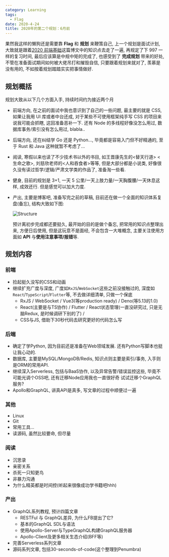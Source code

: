 ```yaml
---
category: Learning
tags:
  - Flag
date: 2020-4-24
title: 2020年的第二个规划：6月前
---
```


果然我这样的懒狗还是需要靠 **Flag** 和 **规划** 来鞭策自己, 上一个规划是面试计划, 大致就是跟着[2020 前端基础](https://linbudu.top/posts/2020/04/08/_2020%E5%89%8D%E7%AB%AF%E5%9F%BA%E7%A1%80.html)这篇博文中的知识点去走了一遍, 再规定了下 997 一样的复习时间, 最后应该算是中规中矩的完成了, 也感受到了 **完成规划** 带来的好处, 不管在准备面试期间如何被大佬吊打和摧毁自信, 只要跟着规划来就对了,  羡慕是没有用的, 不如按着规划踏踏实实把事情做好.

## 规划概括

规划大致从以下几个方面入手, 持续时间约为接近两个月

- 前端方向, 在之前的面试中我也意识到了自己的一些问题, 最主要的就是 CSS, 如果让我用 UI 库或者中台还成, 对于某些不可使用框架纯手写 CSS 的项目来说我可能会抓瞎, 这回准备恶补一下. 还有 Node 的多线程好像没怎么用过, 数据库事务/索引没有怎么用过, blabla..

- 后端方向, 还在纠结学 Go 还是 Python..., 毕竟都是容易入门但不好精通的, 至于 Rust 和 Java 这种就暂不考虑了...

- 阅读, 寒假以来也读了不少技术书以外的书目, 如王晋康先生的<替天行道> <生命之歌>, 刘慈欣老师的<人和吞食者>等等, 但是大部分都是小说类, 好像很久没有读过哲学/逻辑/严肃文学类的作品了, 准备淘一些看.

- 健身, 目前的规划是 3+1, 一天 5 公里/一天上肢力量/一天胸腹腰/一天休息这样, 成效还行. 但是感觉可以加大力度.

- 产出, 主要是博客吧, 准备写完之前的草稿, 目前还在做一个全面的知识体系复盘(备忘), 结构大致如下图:

  ![Structure](https://linbudu-img-store.oss-cn-shenzhen.aliyuncs.com/img/TIM截图20200424173734.png)

  预计离初步完成都还要挺久, 最开始的目的是做个备忘, 把常用的知识点整理出来, 方便日后使用, 但是这玩意不是面经, 不会包含一大堆概念, 主要关注使用方面如 **API** 与**使用注意事项/报错**等.

## 规划内容

### 前端

- 捡起挺久没写的CSS和动画
- 继续扩充广度与深度, 广度如`RxJS`/`WebSocket`这些之前没接触过的, 深度如`React`/`TypeScript`/`Flutter`等, 不去做详细清单, 只做一个保底
  - RxJS / WebSocket / Vue3(等production ready) / Deno(等5.13的1.0)
  - React(主要是与TS协作) / Flutter / React状态管理(一直没研究过, 只是无脑Redux, 是时候调研下别的了) / 
  - CSS与JS, 借助下30秒代码去研究更好的代码怎么写

### 后端

- 确定了学Python, 因为目前还是准备在Web领域发展. 还有Python写脚本也挺让我心动的. 
- 数据库, 主要是MySQL/MongoDB/Redis, 知识点则主要是索引/事务, 入手则是ORM的常用API.
- 继续深入Serverless, 包括与BaaS协作, 以及异常告警/错误监控这些, 毕竟不可能光调个OSS吧, 还有迁移Node应用我也一直很好奇  试试迁移个GraphQL服务?
- Apollo和GraphQL, 讲真API是真多, 写文章的过程中顺便过一遍

### 其他

- Linux
- Git
- 常用工具...
- 读源码, 虽然比较要命, 但尽量

### 阅读

- 沉思录
- 亲密关系
- 杀死一只知更鸟
- 非暴力沟通
- 为什么精英都是时间控(听起来很像成功学书籍吧hhh)

### 产出

- GraphQL系列教程, 预计四篇文章
  - RESTFul 与 GraphQL差异, 为什么FB提出了它?
  - 基本的GraphQL SDL与语法
  - 使用Apollo-Server与TypeGraphQL构建GraphQL服务器
  - Apollo-Client及更多相关生态介绍(BFF等)
- 完善Serverless系列文章
- 源码系列文章, 包括30-seconds-of-code(这个整理到Penumbra)